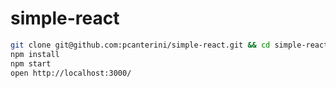 # simple-react

```sh
git clone git@github.com:pcanterini/simple-react.git && cd simple-react
npm install
npm start
open http://localhost:3000/
```
